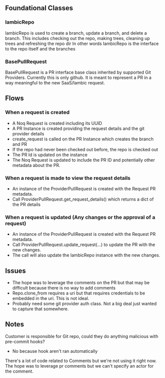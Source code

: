## Foundational Classes

### IambicRepo

IambicRepo is used to create a branch, update a branch, and delete a branch.
This includes checking out the repo, making trees, cleaning up trees and refreshing the repo dir
In other words IambicRepo is the interface to the repo itself and the branches

### BasePullRequest

BasePullRequest is a PR interface base class inherited by supported Git Providers. Currently this is only github.
It is meant to represent a PR in a way meaningful to the new SaaS/Iambic request.

## Flows

### When a request is created

- A Noq Request is created including its UUID
- A PR Instance is created providing the request details and the git provider details
- create_request is called on the PR Instance which creates the branch and PR
- If the repo had never been checked out before, the repo is checked out
- The PR Id is updated on the instance
- The Noq Request is updated to include the PR ID and potentially other metadata about the PR.

### When a request is made to view the request details

- An instance of the ProviderPullRequest is created with the Request PR metadata.
- Call ProviderPullRequest.get_request_details() which returns a dict of the PR details

### When a request is updated (Any changes or the approval of a request)

- An instance of the ProviderPullRequest is created with the Request PR metadata.
- Call ProviderPullRequest.update_request(...) to update the PR with the new changes.
- The call will also update the IambicRepo instance with the new changes.

## Issues

- The hope was to leverage the comments on the PR but that may be difficult because there is no way to add comments
- Repo.clone_from requires a uri but that requires credentials to be embedded in the uri. This is not ideal.
- Probably need some git provider auth class. Not a big deal just wanted to capture that somewhere.

## Notes

Customer is responsible for Git repo, could they do anything malicious with pre-commit hooks?

- No because hook aren't ran automatically

There's a lot of code related to Comments but we're not using it right now.
The hope was to leverage pr comments but we can't specify an actor for the comment.
